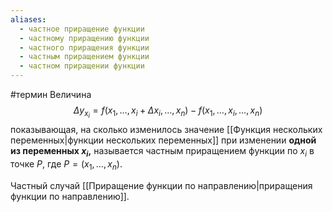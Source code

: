 ```yaml
---
aliases:
  - частное приращение функции
  - частному приращению функции
  - частного приращения функции
  - частным приращением функции
  - частном приращении функции
---
```

#термин 
Величина $$\Delta y_{x_i} = f(x_1, \dots, x_i + \Delta x_i, \dots, x_n) - f(x_1, \dots, x_i, \dots, x_n)$$
показывающая, на сколько изменилось значение [[Функция нескольких переменных|функции нескольких переменных]] при изменении **одной из переменных $x_i$,** называется частным приращением функции по $x_i$ в точке $P$, где $P = (x_1, \dots, x_n)$.

Частный случай [[Приращение функции по направлению|приращения функции по направлению]]. 